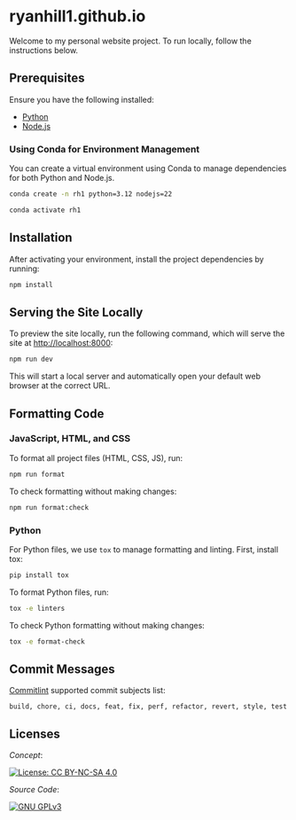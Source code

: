 # ryanhill1.github.io

Welcome to my personal website project. To run locally, follow the instructions below.

## Prerequisites

Ensure you have the following installed:
- [Python](https://www.python.org/downloads/)
- [Node.js](https://nodejs.org/)

### Using Conda for Environment Management

You can create a virtual environment using Conda to manage dependencies for both Python and Node.js.

```bash
conda create -n rh1 python=3.12 nodejs=22

conda activate rh1
```

## Installation

After activating your environment, install the project dependencies by running:

```bash
npm install
```

## Serving the Site Locally

To preview the site locally, run the following command, which will serve the site at [http://localhost:8000](http://localhost:8000):

```bash
npm run dev
```

This will start a local server and automatically open your default web browser at the correct URL.

## Formatting Code

### JavaScript, HTML, and CSS

To format all project files (HTML, CSS, JS), run:

```bash
npm run format
```

To check formatting without making changes:

```bash
npm run format:check
```

### Python

For Python files, we use `tox` to manage formatting and linting. First, install tox:

```bash
pip install tox
```

To format Python files, run:

```bash
tox -e linters
```

To check Python formatting without making changes:

```bash
tox -e format-check
```

## Commit Messages

[Commitlint](https://github.com/conventional-changelog/commitlint/#what-is-commitlint) supported commit subjects list:

```
build, chore, ci, docs, feat, fix, perf, refactor, revert, style, test
```

## Licenses

*Concept*:

[![License: CC BY-NC-SA 4.0](https://img.shields.io/badge/License-CC%20BY--NC--SA%204.0-lightgrey.svg)](https://creativecommons.org/licenses/by-nc-sa/4.0/)

*Source Code*:

[![GNU GPLv3](https://www.gnu.org/graphics/gplv3-88x31.png)](https://www.gnu.org/licenses/gpl-3.0.html)